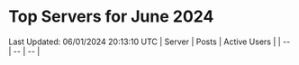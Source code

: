 # Top Servers for June 2024
Last Updated: 06/01/2024 20:13:10 UTC
| Server | Posts | Active Users |
| -- | -- | -- |
